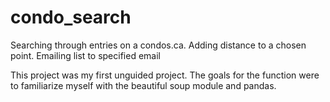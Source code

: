 # condo_search
Searching through entries on a condos.ca. Adding distance to a chosen point. Emailing list to specified email

This project was my first unguided project. 
The goals for the function were to familiarize myself with the beautiful soup module and pandas. 
